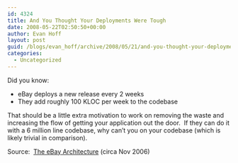 ```yaml
---
id: 4324
title: And You Thought Your Deployments Were Tough
date: 2008-05-22T02:50:50+00:00
author: Evan Hoff
layout: post
guid: /blogs/evan_hoff/archive/2008/05/21/and-you-thought-your-deployments-were-tough.aspx
categories:
  - Uncategorized
---
```

Did you know:

  * eBay deploys a new release every 2 weeks
  * They add roughly 100 KLOC per week to the codebase

That should be a little extra motivation to work on removing the waste and increasing the flow of getting your application out the door.&nbsp; If they can do it with a 6 million line codebase, why can&#8217;t you on your codebase (which is likely trivial in comparison).

Source:&nbsp; <a href="http://www.addsimplicity.com/downloads/eBaySDForum2006-11-29.pdf" target="_blank">The eBay Architecture</a>&nbsp;(circa Nov 2006)